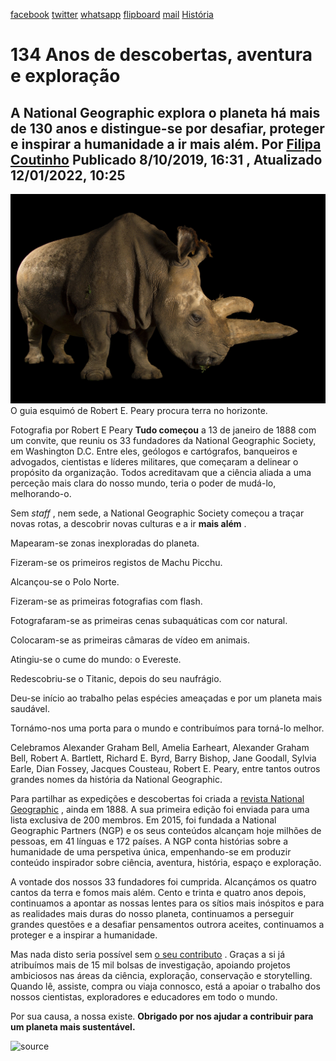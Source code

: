 [facebook](https://www.facebook.com/sharer/sharer.php?u=https%3A%2F%2Fwww.natgeo.pt%2Fhistoria%2F2019%2F10%2F130-anos-de-descobertas-aventura-e-exploracao) [twitter](https://twitter.com/share?url=https%3A%2F%2Fwww.natgeo.pt%2Fhistoria%2F2019%2F10%2F130-anos-de-descobertas-aventura-e-exploracao&via=natgeo&text=134%20Anos%20de%20descobertas%2C%20aventura%20e%20explora%C3%A7%C3%A3o) [whatsapp](https://web.whatsapp.com/send?text=https%3A%2F%2Fwww.natgeo.pt%2Fhistoria%2F2019%2F10%2F130-anos-de-descobertas-aventura-e-exploracao) [flipboard](https://share.flipboard.com/bookmarklet/popout?v=2&title=134%20Anos%20de%20descobertas%2C%20aventura%20e%20explora%C3%A7%C3%A3o&url=https%3A%2F%2Fwww.natgeo.pt%2Fhistoria%2F2019%2F10%2F130-anos-de-descobertas-aventura-e-exploracao) [mail](mailto:?subject=NatGeo&body=https%3A%2F%2Fwww.natgeo.pt%2Fhistoria%2F2019%2F10%2F130-anos-de-descobertas-aventura-e-exploracao%20-%20134%20Anos%20de%20descobertas%2C%20aventura%20e%20explora%C3%A7%C3%A3o) [História](https://www.natgeo.pt/historia) 
# 134 Anos de descobertas, aventura e exploração 
## A National Geographic explora o planeta há mais de 130 anos e distingue-se por desafiar, proteger e inspirar a humanidade a ir mais além. Por [Filipa Coutinho](https://www.natgeo.pt/autor/filipa-coutinho) Publicado 8/10/2019, 16:31 , Atualizado 12/01/2022, 10:25 
![O guia esquimó de Robert E. Peary procura terra no horizonte.](img/files_styles_image_00_public_nationalgeographic.jpg)
O guia esquimó de Robert E. Peary procura terra no horizonte. 

Fotografia por Robert E Peary **Tudo começou** a 13 de janeiro de 1888 com um convite, que reuniu os 33 fundadores da National Geographic Society, em Washington D.C. Entre eles, geólogos e cartógrafos, banqueiros e advogados, cientistas e líderes militares, que começaram a delinear o propósito da organização. Todos acreditavam que a ciência aliada a uma perceção mais clara do nosso mundo, teria o poder de mudá-lo, melhorando-o. 

Sem _staff_ , nem sede, a National Geographic Society começou a traçar novas rotas, a descobrir novas culturas e a ir **mais além** . 

Mapearam-se zonas inexploradas do planeta. 

Fizeram-se os primeiros registos de Machu Picchu. 

Alcançou-se o Polo Norte. 

Fizeram-se as primeiras fotografias com flash. 

Fotografaram-se as primeiras cenas subaquáticas com cor natural. 

Colocaram-se as primeiras câmaras de vídeo em animais. 

Atingiu-se o cume do mundo: o Evereste. 

Redescobriu-se o Titanic, depois do seu naufrágio. 

Deu-se início ao trabalho pelas espécies ameaçadas e por um planeta mais saudável. 

Tornámo-nos uma porta para o mundo e contribuímos para torná-lo melhor. 

Celebramos Alexander Graham Bell, Amelia Earheart, Alexander Graham Bell, Robert A. Bartlett, Richard E. Byrd, Barry Bishop, Jane Goodall, Sylvia Earle, Dian Fossey, Jacques Cousteau, Robert E. Peary, entre tantos outros grandes nomes da história da National Geographic. 

Para partilhar as expedições e descobertas foi criada a [revista National Geographic](https://nationalgeographic.sapo.pt/) , ainda em 1888. A sua primeira edição foi enviada para uma lista exclusiva de 200 membros. Em 2015, foi fundada a National Geographic Partners (NGP) e os seus conteúdos alcançam hoje milhões de pessoas, em 41 línguas e 172 países. A NGP conta histórias sobre a humanidade de uma perspetiva única, empenhando-se em produzir conteúdo inspirador sobre ciência, aventura, história, espaço e exploração. 

A vontade dos nossos 33 fundadores foi cumprida. Alcançámos os quatro cantos da terra e fomos mais além. Cento e trinta e quatro anos depois, continuamos a apontar as nossas lentes para os sítios mais inóspitos e para as realidades mais duras do nosso planeta, continuamos a perseguir grandes questões e a desafiar pensamentos outrora aceites, continuamos a proteger e a inspirar a humanidade. 

Mas nada disto seria possível sem [o seu contributo](https://www.natgeo.pt/exploracao/2019/02/por-sua-causa-nossa-existe) . Graças a si já atribuímos mais de 15 mil bolsas de investigação, apoiando projetos ambiciosos nas áreas da ciência, exploração, conservação e storytelling. Quando lê, assiste, compra ou viaja connosco, está a apoiar o trabalho dos nossos cientistas, exploradores e educadores em todo o mundo. 

Por sua causa, a nossa existe. **Obrigado por nos ajudar a contribuir para um planeta mais sustentável.** 



![source](https://www.natgeo.pt/historia/2019/10/130-anos-de-descobertas-aventura-e-exploracao)